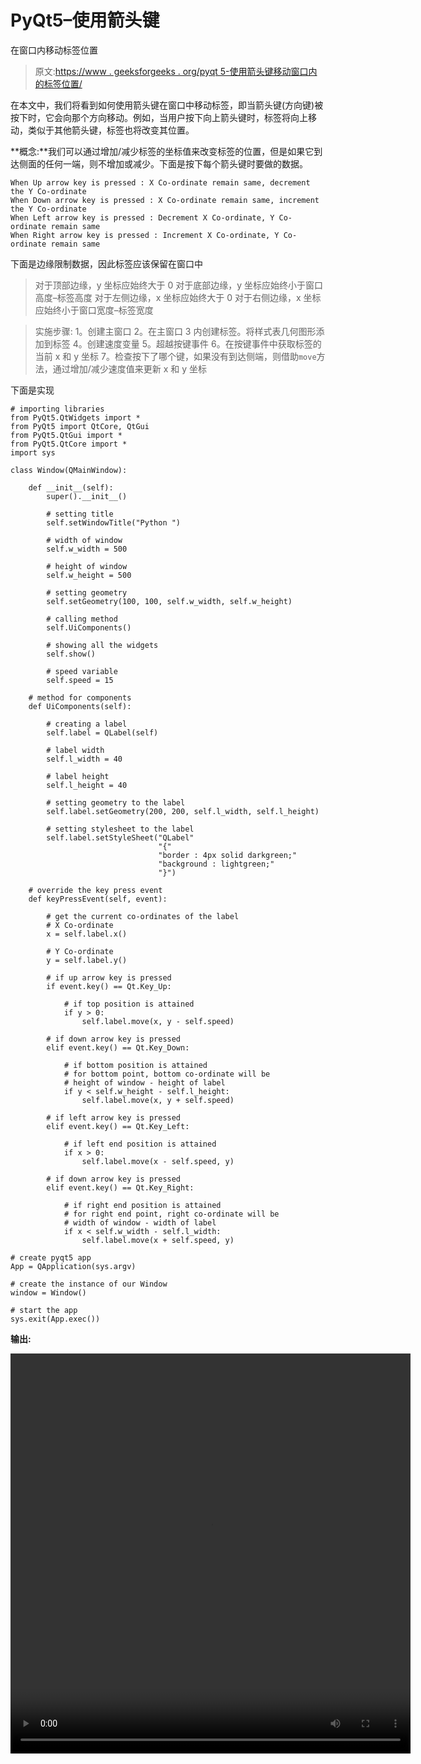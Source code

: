 # PyQt5–使用箭头键

在窗口内移动标签位置

> 原文:[https://www . geeksforgeeks . org/pyqt 5-使用箭头键移动窗口内的标签位置/](https://www.geeksforgeeks.org/pyqt5-move-the-label-position-within-the-window-using-arrow-keys/)

在本文中，我们将看到如何使用箭头键在窗口中移动标签，即当箭头键(方向键)被按下时，它会向那个方向移动。例如，当用户按下向上箭头键时，标签将向上移动，类似于其他箭头键，标签也将改变其位置。

**概念:**我们可以通过增加/减少标签的坐标值来改变标签的位置，但是如果它到达侧面的任何一端，则不增加或减少。下面是按下每个箭头键时要做的数据。

```
When Up arrow key is pressed : X Co-ordinate remain same, decrement the Y Co-ordinate 
When Down arrow key is pressed : X Co-ordinate remain same, increment the Y Co-ordinate 
When Left arrow key is pressed : Decrement X Co-ordinate, Y Co-ordinate remain same
When Right arrow key is pressed : Increment X Co-ordinate, Y Co-ordinate remain same

```

下面是边缘限制数据，因此标签应该保留在窗口中

> 对于顶部边缘，y 坐标应始终大于 0
> 对于底部边缘，y 坐标应始终小于窗口高度–标签高度
> 对于左侧边缘，x 坐标应始终大于 0
> 对于右侧边缘，x 坐标应始终小于窗口宽度–标签宽度

> 实施步骤:
> 1。创建主窗口
> 2。在主窗口
> 3 内创建标签。将样式表几何图形添加到标签
> 4。创建速度变量
> 5。超越按键事件
> 6。在按键事件中获取标签的当前 x 和 y 坐标
> 7。检查按下了哪个键，如果没有到达侧端，则借助`move`方法，通过增加/减少速度值来更新 x 和 y 坐标

下面是实现

```
# importing libraries
from PyQt5.QtWidgets import * 
from PyQt5 import QtCore, QtGui
from PyQt5.QtGui import * 
from PyQt5.QtCore import * 
import sys

class Window(QMainWindow):

    def __init__(self):
        super().__init__()

        # setting title
        self.setWindowTitle("Python ")

        # width of window
        self.w_width = 500

        # height of window
        self.w_height = 500

        # setting geometry
        self.setGeometry(100, 100, self.w_width, self.w_height)

        # calling method
        self.UiComponents()

        # showing all the widgets
        self.show()

        # speed variable
        self.speed = 15

    # method for components
    def UiComponents(self):

        # creating a label
        self.label = QLabel(self)

        # label width
        self.l_width = 40

        # label height
        self.l_height = 40

        # setting geometry to the label
        self.label.setGeometry(200, 200, self.l_width, self.l_height)

        # setting stylesheet to the label
        self.label.setStyleSheet("QLabel"
                                 "{"
                                 "border : 4px solid darkgreen;"
                                 "background : lightgreen;"
                                 "}")

    # override the key press event
    def keyPressEvent(self, event):

        # get the current co-ordinates of the label
        # X Co-ordinate
        x = self.label.x()

        # Y Co-ordinate
        y = self.label.y()

        # if up arrow key is pressed
        if event.key() == Qt.Key_Up:

            # if top position is attained
            if y > 0:
                self.label.move(x, y - self.speed)

        # if down arrow key is pressed
        elif event.key() == Qt.Key_Down:

            # if bottom position is attained
            # for bottom point, bottom co-ordinate will be
            # height of window - height of label
            if y < self.w_height - self.l_height:
                self.label.move(x, y + self.speed)

        # if left arrow key is pressed
        elif event.key() == Qt.Key_Left:

            # if left end position is attained
            if x > 0:
                self.label.move(x - self.speed, y)

        # if down arrow key is pressed
        elif event.key() == Qt.Key_Right:

            # if right end position is attained
            # for right end point, right co-ordinate will be
            # width of window - width of label
            if x < self.w_width - self.l_width:
                self.label.move(x + self.speed, y)

# create pyqt5 app
App = QApplication(sys.argv)

# create the instance of our Window
window = Window()

# start the app
sys.exit(App.exec())
```

**输出:**

<video class="wp-video-shortcode" id="video-429428-1" width="640" height="640" preload="metadata" controls=""><source type="video/mp4" src="https://media.geeksforgeeks.org/wp-content/uploads/20200611030307/Python-2020-06-11-03-02-37.mp4?_=1">[https://media.geeksforgeeks.org/wp-content/uploads/20200611030307/Python-2020-06-11-03-02-37.mp4](https://media.geeksforgeeks.org/wp-content/uploads/20200611030307/Python-2020-06-11-03-02-37.mp4)</video>